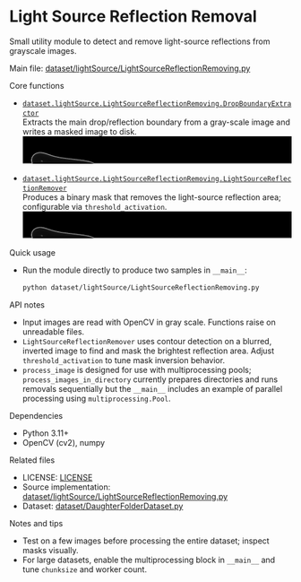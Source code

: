 # Light Source Reflection Removal

Small utility module to detect and remove light-source reflections from grayscale images.

Main file: [dataset/lightSource/LightSourceReflectionRemoving.py](LightSourceReflectionRemoving.py)

Core functions
- [`dataset.lightSource.LightSourceReflectionRemoving.DropBoundaryExtractor`](LightSourceReflectionRemoving.py)  
  Extracts the main drop/reflection boundary from a gray-scale image and writes a masked image to disk.
  ![`Sample`](./doc/DropBoundryExtractor.png)  

- [`dataset.lightSource.LightSourceReflectionRemoving.LightSourceReflectionRemover`](LightSourceReflectionRemoving.py)  
  Produces a binary mask that removes the light-source reflection area; configurable via `threshold_activation`.
  ![`Sample`](./doc/DropBoundryExtractor.png)  
  

Quick usage
- Run the module directly to produce two samples in `__main__`:  
  ```sh
  python dataset/lightSource/LightSourceReflectionRemoving.py
  ```

API notes
- Input images are read with OpenCV in gray scale. Functions raise on unreadable files.
- `LightSourceReflectionRemover` uses contour detection on a blurred, inverted image to find and mask the brightest reflection area. Adjust `threshold_activation` to tune mask inversion behavior.
- `process_image` is designed for use with multiprocessing pools; `process_images_in_directory` currently prepares directories and runs removals sequentially but the `__main__` includes an example of parallel processing using `multiprocessing.Pool`.

Dependencies
- Python 3.11+
- OpenCV (cv2), numpy

Related files
- LICENSE: [LICENSE](LICENSE)
- Source implementation: [dataset/lightSource/LightSourceReflectionRemoving.py](LightSourceReflectionRemoving.py)
- Dataset: [dataset/DaughterFolderDataset.py](../DaughterFolderDataset.py)

Notes and tips
- Test on a few images before processing the entire dataset; inspect masks visually.
- For large datasets, enable the multiprocessing block in `__main__` and tune `chunksize` and worker count.